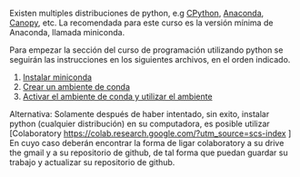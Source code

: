 Existen multiples distribuciones de python, e.g [CPython](https://www.python.org/doc/), [Anaconda](https://www.anaconda.com), [Canopy](https://docs.enthought.com/canopy/2.1/index.html), etc.
La recomendada para este curso es la versión mínima de Anaconda, llamada miniconda. 

Para empezar la sección del curso de programación utilizando python se seguirán las instrucciones en los siguientes archivos,
en el orden indicado.

1) [Instalar miniconda](https://github.com/alxogm/PB2021/blob/main/Nov3/install_miniconda.md)
2) [Crear un ambiente de conda](https://github.com/alxogm/PB2021/blob/main/Nov3/crear_ambiente_conda.md)
3) [Activar el ambiente de conda y utilizar el ambiente](https://github.com/alxogm/PB2021/blob/main/Nov3/crear_ambiente_conda.md)



Alternativa: Solamente después de haber intentado, sin exito, instalar python (cualquier distribución) en su computadora, es posible utilizar [Colaboratory https://colab.research.google.com/?utm_source=scs-index ]
En cuyo caso deberán encontrar la forma de ligar colaboratory a su drive the gmail y a su repositorio de github, de tal forma que puedan guardar su trabajo y actualizar su repositorio de github. 

